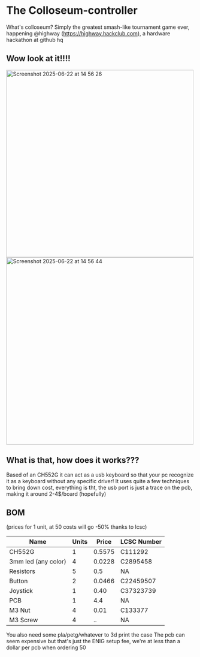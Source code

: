 # The Colloseum-controller

What's colloseum? Simply the greatest smash-like tournament game ever, happening @highway (https://highway.hackclub.com), a hardware hackathon at github hq

## Wow look at it!!!!


<img width="500" alt="Screenshot 2025-06-22 at 14 56 26" src="https://github.com/user-attachments/assets/fbe72e9c-26f4-40c5-bea7-4ac0123ba8c0" />
<img width="500" alt="Screenshot 2025-06-22 at 14 56 44" src="https://github.com/user-attachments/assets/a2209f45-434d-430f-9767-ee385f9927db" />

## What is that, how does it works???

Based of an CH552G it can act as a usb keyboard so that your pc recognize it as a keyboard without any specific driver!
It uses quite a few techniques to bring down cost, everything is tht, the usb port is just a trace on the pcb, making it around 2-4$/board (hopefully)

## BOM

(prices for 1 unit, at 50 costs will go -50% thanks to lcsc)

| Name     | Units | Price       | LCSC Number
|----------|-----|------------|-------|
| CH552G    | 1  | 0.5575      | C111292 |
| 3mm led (any color) | 4 | 0.0228 | C2895458 |
| Resistors | 5 | 0.5 | NA |
| Button | 2 | 0.0466 | C22459507 |
| Joystick | 1 | 0.40 | C37323739 |
| PCB | 1 | 4.4 | NA |
| M3 Nut | 4 | 0.01 | C133377 |
| M3 Screw | 4 | .. | NA |

You also need some pla/petg/whatever to 3d print the case
The pcb can seem expensive but that's just the ENIG setup fee, we're at less than a dollar per pcb when ordering 50
